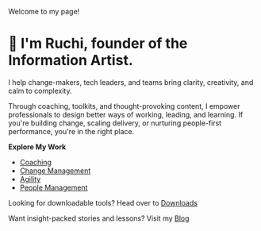 Welcome to my page!


# 👋 I'm Ruchi, founder of the Information Artist.

I help change-makers, tech leaders, and teams bring clarity, creativity, and calm to complexity.

Through coaching, toolkits, and thought-provoking content, I empower professionals to design better ways of working, leading, and learning. If you're building change, scaling delivery, or nurturing people-first performance, you're in the right place.

**Explore My Work**
- [Coaching](/coaching/)
- [Change Management](/change-management/)
- [Agility](/agility/)
- [People Management](/people-management/)

Looking for downloadable tools? Head over to [Downloads](/downloads/)

Want insight-packed stories and lessons? Visit my [Blog](https://medium.com/informationartist)
